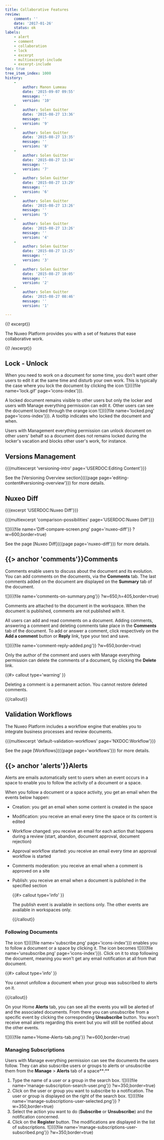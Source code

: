 ```yaml
---
title: Collaborative Features
review:
    comment: ''
    date: '2017-01-26'
    status: ok
labels:
    - alert
    - comment
    - collaboration
    - lock
    - excerpt
    - multiexcerpt-include
    - excerpt-include
toc: true
tree_item_index: 1000
history:
    -
        author: Manon Lumeau
        date: '2015-09-07 09:55'
        message: ''
        version: '10'
    -
        author: Solen Guitter
        date: '2015-08-27 13:36'
        message: ''
        version: '9'
    -
        author: Solen Guitter
        date: '2015-08-27 13:35'
        message: ''
        version: '8'
    -
        author: Solen Guitter
        date: '2015-08-27 13:34'
        message: ''
        version: '7'
    -
        author: Solen Guitter
        date: '2015-08-27 13:29'
        message: ''
        version: '6'
    -
        author: Solen Guitter
        date: '2015-08-27 13:26'
        message: ''
        version: '5'
    -
        author: Solen Guitter
        date: '2015-08-27 13:26'
        message: ''
        version: '4'
    -
        author: Solen Guitter
        date: '2015-08-27 13:25'
        message: ''
        version: '3'
    -
        author: Solen Guitter
        date: '2015-08-27 10:05'
        message: ''
        version: '2'
    -
        author: Solen Guitter
        date: '2015-08-27 08:46'
        message: ''
        version: '1'

---
```

{{! excerpt}}

The Nuxeo Platform provides you with a set of features that ease collaborative work.

{{! /excerpt}}

## Lock - Unlock

When you need to work on a document for some time, you don't want other users to edit it at the same time and disturb your own work. This is typically the case where you lock the document by clicking the icon ![]({{file name='lock.gif' page='icons-index'}}).

A locked document remains visible to other users but only the locker and users with Manage everything permission can edit it. Other users can see the document locked through the orange icon ![]({{file name='locked.png' page='icons-index'}}). A tooltip indicates who locked the document and when.

Users with Management everything permission can unlock document on other users' behalf so a document does not remains locked during the locker's vacation and blocks other user's work, for instance.

## Versions Management

{{{multiexcerpt 'versioning-intro' page='USERDOC:Editing Content'}}}

See the [Versioning Overview section]({{page page='editing-content#versioning-overview'}}) for more details.

## Nuxeo Diff

{{{excerpt 'USERDOC:Nuxeo Diff'}}}

{{{multiexcerpt 'comparison-possibilities' page='USERDOC:Nuxeo Diff'}}}

![]({{file name='Diff-compare-screen.png' page='nuxeo-diff'}} ?w=600,border=true)

See the page [Nuxeo Diff]({{page page='nuxeo-diff'}}) for more details.

## {{> anchor 'comments'}}Comments

Comments enable users to discuss about the document and its evolution. You can add comments on the documents, via the **Comments** tab. The last comments added on the document are displayed on the **Summary** tab of the document.

![]({{file name='comments-on-summary.png'}} ?w=650,h=405,border=true)

Comments are attached to the document in the workspace. When the document is published, comments are not published with it.

All users can add and read comments on a document. Adding comments, answering a comment and deleting comments take place in the **Comments** tab of the document. To add or answer a comment, click respectively on the **Add a comment** button or **Reply** link, type your text and save.

![]({{file name='comment-reply-added.png'}} ?w=650,border=true)

Only the author of the comment and users with Manage everything permission can delete the comments of a document, by clicking the **Delete** link.

{{#> callout type='warning' }}

Deleting a comment is a permanent action. You cannot restore deleted comments.

{{/callout}}

## Validation Workflows

The Nuxeo Platform includes a workflow engine that enables you to integrate business processes and review documents.

{{{multiexcerpt 'default-validation-workflows' page='NXDOC:Workflow'}}}

See the page [Workflows]({{page page='workflows'}}) for more details.

## {{> anchor 'alerts'}}Alerts

Alerts are emails automatically sent to users when an event occurs in a space to enable you to follow the activity of a document or a space.

When you follow a document or a space activity, you get an email when the events below happen:

*   Creation: you get an email when some content is created in the space
*   Modification: you receive an email every time the space or its content is edited
*   Workflow changed: you receive an email for each action that happens during a review (start, abandon, document approval, document rejection)
*   Approval workflow started: you receive an email every time an approval workflow is started
*   Comments moderation: you receive an email when a comment is approved on a site
*   Publish: you receive an email when a document is published in the specified section

    {{#> callout type='info' }}

    The publish event is available in sections only. The other events are available in workspaces only.

    {{/callout}}

### Following Documents

The icon ![]({{file name='subscribe.png' page='icons-index'}}) enables you to follow a document or a space by clicking it. The icon becomes ![]({{file name='unsubscribe.png' page='icons-index'}}). Click on it to stop following the document, meaning you won't get any email notification at all from that document.

{{#> callout type='info' }}

You cannot unfollow a document when your group was subscribed to alerts on it.

{{/callout}}

On your Home **Alerts** tab, you can see all the events you will be alerted of and the associated documents. From there you can unsubscribe from a specific event by clicking the corresponding **Unsubscribe** button. You won't receive email alerts regarding this event but you will still be notified about the other events.

![]({{file name='Home-Alerts-tab.png'}} ?w=600,border=true)

### Managing Subscriptions

Users with Manage everything permission can see the documents the users follow. They can also subscribe users or groups to alerts or unsubscribe them from the **Manage** > **Alerts** tab of a space**:**

1.  Type the name of a user or a group in the search box.
    ![]({{file name='manage-subscription-search-user.png'}} ?w=350,border=true)
2.  Click on the user or group you want to subscribe to a notification.
    The user or group is displayed on the right of the search box.
    ![]({{file name='manage-subscriptions-user-selected.png'}} ?w=350,border=true)
3.  Select the action you want to do (**Subscribe** or **Unsubscribe**) and the notification concerned.
4.  Click on the **Register** button.
    The modifications are displayed in the list of subscriptions.
    ![]({{file name='manage-subscriptions-user-subscribed.png'}} ?w=350,border=true)
